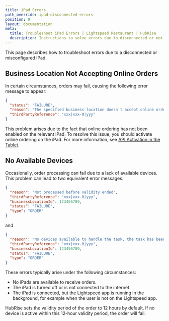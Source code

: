 ```yaml
---
title: iPad Errors
path_override: ipad-disconnected-errors
position: 9
layout: documentation
meta:
  title: Troubleshoot iPad Errors | Lightspeed Restaurant | HubRise
  description: Instructions to solve errors due to disconnected or not properly configured iPads.
---
```


This page describes how to troubleshoot errors due to a disconnected or misconfigured iPad.

## Business Location Not Accepting Online Orders

In certain circumstances, orders may fail, causing the following error message to appear:

```json
{
  "status": "FAILURE",
  "reason": "The specified business location doesn't accept online orders at the moment.",
  "thirdPartyReference": "xxx|xxx-0|yyy"
}
```

This problem arises due to the fact that online ordering has not been enabled on the relevant iPad. To resolve this issue, you should activate online ordering on the iPad. For more information, see [API Activation in the Tablet](/apps/lightspeed-restaurant/faqs/troubleshooting-failed-orders#api-activation).

## No Available Devices

Occasionally, order processing can fail due to a lack of available devices. This problem can lead to two equivalent error messages:

```json
{
  "reason": "Not processed before validity ended",
  "thirdPartyReference": "xxx|xxx-0|yyy",
  "businessLocationId": 123456789,
  "status": "FAILURE",
  "type": "ORDER"
}
```

and

```json
{
  "reason": "No devices available to handle the task, the task has been rejected.",
  "thirdPartyReference": "xxx|xxx-0|yyy",
  "businessLocationId": 123456789,
  "status": "FAILURE",
  "type": "ORDER"
}
```

These errors typically arise under the following circumstances:

- No iPads are available to receive orders.
- The iPad is turned off or is not connected to the internet.
- The iPad is connected, but the Lightspeed app is running in the background, for example when the user is not on the Lightspeed app.

HubRise sets the validity period of the order to 12 hours by default. If no device is active within this 12-hour validity period, the order will fail.
